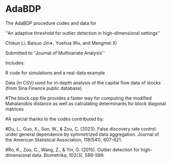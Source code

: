 # AdaBDP
The AdaBDP procedure codes and data for

''An adaptive threshold for outlier detection in high-dimensional settings''

Chikun Li, Baisuo Jin∗, Yuehua Wu, and Mengmei Xi

Submitted to ''Journal of Multivariate Analysis''

Includes:

R code for simulations and a real-data example

Data (in CSV) used for in-depth analysis of the capital flow data of stocks (from Sina Finance public database)

#The block.cpp file provides a faster way for computing the modified Mahalanobis distance as well as calculating determinants for block diagonal matrices

#A special thanks to the codes contributed by:

#Du, L., Guo, X., Sun, W., & Zou, C. (2023). False discovery rate control under general dependence by symmetrized data aggregation. Journal of the American Statistical Association, 118(541), 607-621.

#Ro, K., Zou, C., Wang, Z., & Yin, G. (2015). Outlier detection for high-dimensional data. Biometrika, 102(3), 589-599.
